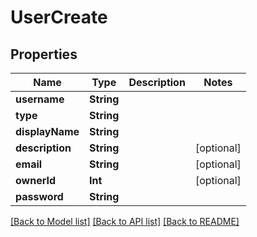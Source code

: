 # UserCreate

## Properties
Name | Type | Description | Notes
------------ | ------------- | ------------- | -------------
**username** | **String** |  | 
**type** | **String** |  | 
**displayName** | **String** |  | 
**description** | **String** |  | [optional] 
**email** | **String** |  | [optional] 
**ownerId** | **Int** |  | [optional] 
**password** | **String** |  | 

[[Back to Model list]](../README.md#documentation-for-models) [[Back to API list]](../README.md#documentation-for-api-endpoints) [[Back to README]](../README.md)


